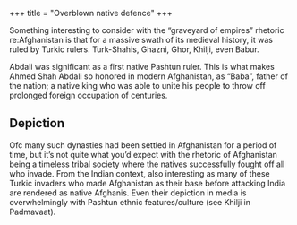 +++
title = "Overblown native defence"
+++

Something interesting to consider with the “graveyard of empires” rhetoric re:Afghanistan is that for a massive swath of its medieval history, it was ruled by Turkic rulers. Turk-Shahis, Ghazni, Ghor, Khilji, even Babur.

Abdali was significant as a first native Pashtun ruler. This is what makes Ahmed Shah Abdali so honored in modern Afghanistan, as “Baba”, father of the nation; a native king who was able to unite his people to throw off prolonged foreign occupation of centuries.

## Depiction
Ofc many such dynasties had been settled in Afghanistan for a period of time, but it’s not quite what you’d expect with the rhetoric of Afghanistan being a timeless tribal society where the natives successfully fought off all who invade. From the Indian context, also interesting as many of these Turkic invaders who made Afghanistan as their base before attacking India are rendered as native Afghanis. Even their depiction in media is overwhelmingly with Pashtun ethnic features/culture (see Khilji in Padmavaat).